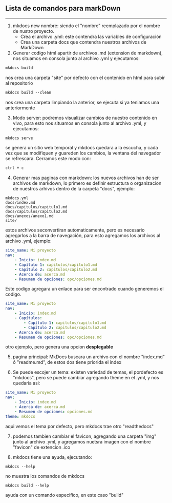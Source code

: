 

## Lista de comandos para markDown  
___

1. mkdocs new nombre: siendo el "nombre" reemplazado por el nombre de nustro proyecto.  
    * Crea el archivo .yml: este contendra las variables de configuración
    * Crea una carpeta docs que contendra nuestros archivos de MarkDown
2. Generar codigo html apartir de archivos .md (extension de markdown), nos situamos en consola junto al archivo .yml y ejecutamos:   
```MarkDown 
mkdocs build
```
nos crea una carpeta "site" por defecto con el contenido en html para subir al repositorio
```MarkDown 
mkdocs build --clean
```
nos crea una carpeta limpiando la anterior, se ejecuta si ya teniamos una anteriormente  

3. Modo server: podremos visualizar cambios de nuestro contenido en vivo, para esto nos situamos en consola junto al archivo .yml, y ejecutamos:
```markdown y mkdocs
mkdocs serve
```
se genera un sitio web temporal y mkdocs quedara a la escucha, y cada vez que se modifiquen y guareden los cambios, la ventana del navegador se refrescara. Cerramos este modo con:
```bash
ctrl + c
```

4. Generar mas paginas con markdown: los nuevos archivos han de ser archivos de markdown, lo primero es definir estructura o organizacion de nuestros arhivos dentro de la carpeta "docs", ejemplo:
```dos
mkdocs.yml
docs/index.md
docs/capitulos/capitulo1.md
docs/capitulos/capitulo2.md
docs/anexos/anexo1.md
site/
```
estos archivos seconvertiran automaticamente, pero es necesario agregarlos a la barra de navegación, para esto agregamos los archivos al archivo .yml, ejemplo:
```yml
site_name: Mi proyecto
nav:
    - Inicio: index.md
    - Capítulo 1: capitulos/capitulo1.md
    - Capítulo 2: capitulos/capitulo2.md
    - Acerca de: acerca.md
    - Resumen de opciones: opc/opciones.md
```
Este codigo agregara un enlace para ser encontrado cuando generemos el codigo.
```yml
site_name: Mi proyecto
nav:
    - Inicio: index.md
    - Capítulos:
        - Capítulo 1: capitulos/capitulo1.md
        - Capítulo 2: capitulos/capitulo2.md
    - Acerca de: acerca.md
    - Resumen de opciones: opc/opciones.md
```
otro ejemplo, pero genera una opcion **desplegable**

5. pagina principal: MkDocs buscara un archivo con el nombre "index.md" ó "readme.md", de estos dos tiene priorida el index

6. Se puede escojer un tema: existen variedad de temas, el pordefecto es "mkdocs", pero se puede cambiar agregando theme en el .yml, y nos quedaria asi:
```yml
site_name: Mi proyecto
nav:
    - Inicio: index.md
    - Acerca de: acerca.md
    - Resumen de opciones: opciones.md
theme: mkdocs
```
aqui vemos el tema por defecto, pero mkdocs trae otro "readthedocs"

7. podemos tambien cambiar el favicon, agregando una carpeta "img" junto al archivo .yml, y agregamos nuetsra imagen con el nombre "favicon" de extencion .ico

8. mkdocs tiene una ayuda, ejecutando:
```mkdocs
mkdocs --help
```
no muestra los comandos de mkdocs
```mkdocs
mkdocs build --help
```
ayuda con un comando especifico, en este caso "build"

